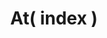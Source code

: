 ---
title: At( index )
position: 1.2
type: access
description: It returns the element in the stream, in the given position
parameters:
  - name: index
    content: int value for taking the element in this position.
content_markdown: |-
   
left_code_blocks:
  - code_block: |-
      
      package main
      
      import (
        "fmt"
        "github.com/wesovilabs/koazee"
      )
      
      var elements = []int{4,5,6,7}
      
      /**
        The output will be
        Element at position 1 is 5
      **/
      func main(){
          index:=1
          result,_:=koazee.Collection(elements).At(index)
          fmt.Printf("Element at position %d is %d", index, result)
      }
      
    title: Basic
    language: golang
  - code_block: |-    
        package main
            
        import (
          "fmt"
          "github.com/wesovilabs/koazee"
        )
        
        type todo struct {
            title       string
            priority    int
            effort       int
        }
        
        var todoList = []todo{
            {
                title:       "Buy food",
                priority:    5,
                effort:      2,
            },
            {
                title:       "Buy beer",
                priority:    10,
                effort:       1,
            },
            {
                title:       "Pay the bills",
                priority:    6,
                effort:       2,
            },
        }
        
        /**
          The output will be
          Element at position 1 is main.todo{title:"Buy beer", priority:10, effort:1}
        **/
        func main(){
            index:=1
            result,_:=koazee.Collection(todoList).At(index)
            fmt.Printf("Element at position %d is %#v", index, result)
        }

    title: Struct
    language: golang
  
  - code_block: |-
        package main
          
          import (
            "fmt"
            "github.com/wesovilabs/koazee"
          )
          
          type todo struct {
              title       string
              priority    int
              effort       int
          }
          
          var todoList = []*todo{
              {
                  title:       "Buy food",
                  priority:    5,
                  effort:      2,
              },
              {
                  title:       "Buy beer",
                  priority:    10,
                  effort:       1,
              },
              {
                  title:       "Pay the bills",
                  priority:    6,
                  effort:       2,
              },
          }
          
          /**
            The output will be
            Element at position 1 is &main.todo{title:"Buy beer", priority:10, effort:1}
          **/
          func main(){
              index:=1
              result,_:=koazee.Collection(todoList).At(index)
              fmt.Printf("Element at position %d is %#v", index, result)
          }
        
    title: Pointer
    language: golang
---